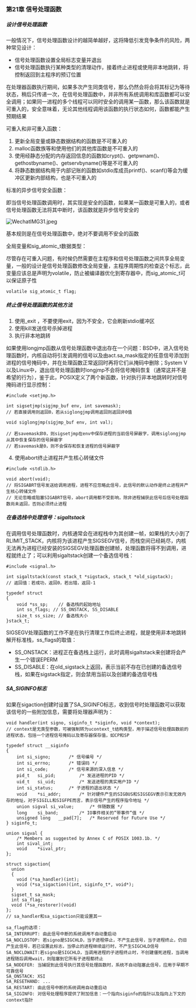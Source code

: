 ### 第21章 信号处理函数

##### 设计信号处理函数

一般情况下，信号处理函数设计的越简单越好，这将降低引发竞争条件的风险，两种常见设计：

* 信号处理函数设置全局标志变量并退出
* 信号处理函数执行某种类型的清理动作，接着终止进程或使用非本地跳转，将控制返回到主程序的预订位置

在处理器函数执行期间，如果多次产生同类信号，那么仍然会将会将其标记为等待状态，稍后只传递一次，在信号处理函数中，并非所有系统调用和库函数都可以安全调用；如果同一进程的多个线程可以同时安全的调用某一函数，那么该函数就是可重入的，安全意味着，无论其他线程调用该函数的执行状态如何，函数都能产生预期结果

可重入和非可重入函数：

1. 更新全局变量或静态数据结构的函数是不可重入的
2. malloc函数族等和使用他们的其他库函数是不可重入的
3. 使用经静态分配的内存返回信息的函数如crypt()、getpwnam()、gethostbyname()、getservbyname()等是不可重入的
4. 将静态数据结构用于内部记账的函数如stdio库成员printf()、scanf()等会为缓冲区更新内部结构，也是不可重入的

标准的异步信号安全函数：

即当信号处理函数调用时，其实现是安全的函数，如果某一函数是可重入的，或者信号处理函数无法将其中断时，该函数就是异步信号安全的

![WechatIMG31.jpeg](https://i.loli.net/2019/12/02/94BZKrQOamoqzx7.jpg)

基本规则是在信号处理函数中，绝对不要调用不安全的函数

全局变量和sig_atomic_t数据类型：

尽管存在可重入问题，有时候仍然需要在主程序和信号处理函数之间共享全局变量，一般的设计是信号处理函数修改全局变量，主程序周期性的检查这个标志，此变量应该总是声明为volatile，防止被编译器优化到寄存器中，而sig_atomic_t可以保证原子性

```
volatile sig_atomic_t flag;
```

##### 终止信号处理函数的其他方法

1. 使用_exit ，不要使用exit，因为不安全，它会刷新stdio缓冲区
2. 使用kill发送信号杀掉进程
3. 执行非本地跳转

如果使用longjmp函数从信号处理函数中退出存在一个问题：BSD中，进入信号处理函数时，内核自动将引发调用的信号以及由act.sa_mask指定的任意信号添加到进程的信号掩码中，并在处理函数正常返回时再将它们从掩码中删除；System V以及Linux中，退出信号处理函数时longjmp不会将信号掩码恢复（通常这并不是希望的行为），鉴于此，POSIX定义了两个新函数，针对执行非本地跳转时对信号掩码进行显示控制：

```
#include <setjmp.h>

int sigsetjmp(sigjmp_buf env, int savemask);
// 若直接调用则返回0，若从siglongjmp调用返回则返回非0值

void siglongjmp(sigjmp_buf env, int val);

// 若savemask非0，则sigsetjmp在env中保存进程的当前信号屏蔽字，调用siglongjmp从其中恢复保存的信号屏蔽字
// 若savemask是0，则不会保存和恢复进程的信号屏蔽字
```

4. 使用abort终止进程并产生核心转储文件

```
#include <stdlib.h>

void abort(void);
// 将SIGABRT信号发送给调用进程，进程不应忽略此信号，此信号的默认动作是终止进程并产生核心转储文件
// 无论忽略或阻塞SIGABRT信号，abort调用都不受影响，除非进程捕获此信号后信号处理函数尚未返回，否则必须终止进程
```

##### 在备选栈中处理信号：sigaltstack

在调用信号处理函数时，内核通常会在进程栈中为其创建一帧，如果栈的大小到了RLIMIT_STACK，内核将为该进程产生SIGSEGV信号，而栈空间已经耗尽，内核无法再为进程已经安装的SIGSEGV处理函数创建帧，处理函数将得不到调用，进程就终止了；可以利用sigaltstack创建一个备选信号栈：

```
#include <signal.h>

int sigaltstack(const stack_t *sigstack, stack_t *old_sigstack);
// 返回值：若成功，返回0，若出错，返回-1

typedef struct
{
    void *ss_sp;	// 备选栈的起始地址
    int ss_flags; // SS_ONSTACK, SS_DISABLE
    size_t ss_size; // 备选栈大小
}stack_t;
```

SIGSEGV处理函数的工作不是在执行清理工作后终止进程，就是使用非本地跳转解开标准栈，ss_flags的取值：

* SS_ONSTACK：进程正在备选栈上运行，此时调用sigaltstack来创建将会产生一个错误EPERM
* SS_DISABLE：在old_sigstack上返回，表示当前不存在已创建的备选信号栈，如果在sigstack指定，则会禁用当前以及创建的备选信号栈

##### SA_SIGINFO标志

如果在sigaction创建时设置了SA_SIGINFO标志，收到信号时处理函数可以获取该信号的一些附加信息，需要将处理器声明为：

```
void handler(int signo, siginfo_t *siginfo, void *context);
// context是无类型参数，可被强制转为ucontext_t结构类型，用于描述信号处理函数前的进程状态，包括一个进程信号掩码以及寄存器保存值，如CP和SP

typedef struct __siginfo 
{
	int	si_signo;		/* 信号编号 */
	int	si_errno;		/* 错误码 */
	int	si_code;		/* 信号来源的深入信息 */
	pid_t	si_pid;			/* 发送进程的PID */
	uid_t	si_uid;			/* 发送进程的真实用户ID */
	int	si_status;		/* 子进程的退出状态 */
	void	*si_addr;		/* 针对硬件产生的SIGBUS和SIGSEGV表示引发无效内存的地址，对于SIGILL和SIGFPE而言，表示信号产生的程序指令地址 */
	union sigval si_value;		/* 伴随数据 */
	long	si_band;		/* IO事件相关的“带事件“值 */
	unsigned long	__pad[7];	/* Reserved for Future Use */
} siginfo_t;

union sigval {
	/* Members as suggested by Annex C of POSIX 1003.1b. */
	int	sival_int;
	void	*sival_ptr;
};

struct sigaction{
  union
  {
    void (*sa_handler)(int);
    void (*sa_sigaction)(int, siginfo_t*, void*);
  }
  sigset_t sa_mask;
  int sa_flag;
  void (*sa_restorer)(void) 
};
// sa_handler和sa_sigaction只能设置其一

sa_flag的选项：
SA_INTERRUPT: 由此信号中断的系统调用不自动重启动
SA_NOCLDSTOP: 若signo是SIGCHLD，当子进程停止，不产生此信号，当子进程终止，仍旧产生此信号，若已设置此标志，当停止的进程继续运行时，不产生SIGCHLD信号
SA_NOCLDWAIT:若signo是SIGCHLD，当调用进程的子进程终止时，不创建僵死进程，当调用进程随后调用wait，则阻塞到它所有子进程都终止
SA_NODEFER: 当捕捉到此信号执行其信号处理函数时，系统不自动阻塞此信号，应用于早期不可靠信号
SA_ONSTACK: XSI
SA_RESETHAND: ...
SA_RESTART: 由此信号中断的系统调用自动重启动
SA_SIGINFO: 对信号处理程序提供了附加信息：一个指向siginfo的指针以及指向上下文的context指针
```

